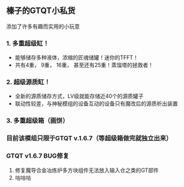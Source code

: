 ## 榛子的GTQT小私货
添加了许多有趣而实用的小玩意

### 1. 多重超级缸！
- 能够储存多种液体，浓缩的匠魂储罐！迷你的TFFT！
- 共有4重， 9重， 16重， 甚至还有25重！蒸馏塔的拯救者！
### 2. 超级源质缸！
- 全新的源质储存方式，LV级就能存储近40个的源质罐子
- 联动性较差，与神秘模组的设备互动的设备只有魔改后的源质析出装置
### 3. 多重超级箱（画饼）

### 目前该模组只限于GTQT v.1.6.7（等超级箱做完就独立出来）

### GTQT v1.6.7 BUG修复

1. 修复魔导合金冶炼炉多方块组件无法放入输入仓之类的GT部件
2. 咕咕咕
